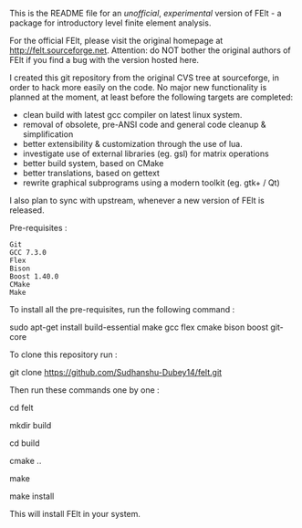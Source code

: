 This is the README file for an _unofficial_, _experimental_ version of
FElt - a package for introductory level finite element analysis.


For the official FElt, please visit the original homepage at
http://felt.sourceforge.net. Attention: do NOT bother the original
authors of FElt if you find a bug with the version hosted here.


I created this git repository from the original CVS tree at
sourceforge, in order to hack more easily on the code.  No major new
functionality is planned at the moment, at least before the following
targets are completed:

- clean build with latest gcc compiler on latest linux system.
- removal of obsolete, pre-ANSI code and general code cleanup & simplification
- better extensibility & customization through the use of lua.
- investigate use of external libraries (eg. gsl) for matrix operations
- better build system, based on CMake
- better translations, based on gettext
- rewrite graphical subprograms using a modern toolkit (eg. gtk+ / Qt)


I also plan to sync with upstream, whenever a new version of FElt is released.

Pre-requisites :

    Git
    GCC 7.3.0
    Flex
    Bison
    Boost 1.40.0
    CMake
    Make

To install all the pre-requisites, run the following command :

sudo apt-get install build-essential make gcc flex cmake bison boost git-core

To clone this repository run :

git clone https://github.com/Sudhanshu-Dubey14/felt.git 

Then run these commands one by one :

cd felt

mkdir build

cd build

cmake ..

make

make install

This will install FElt in your system.
